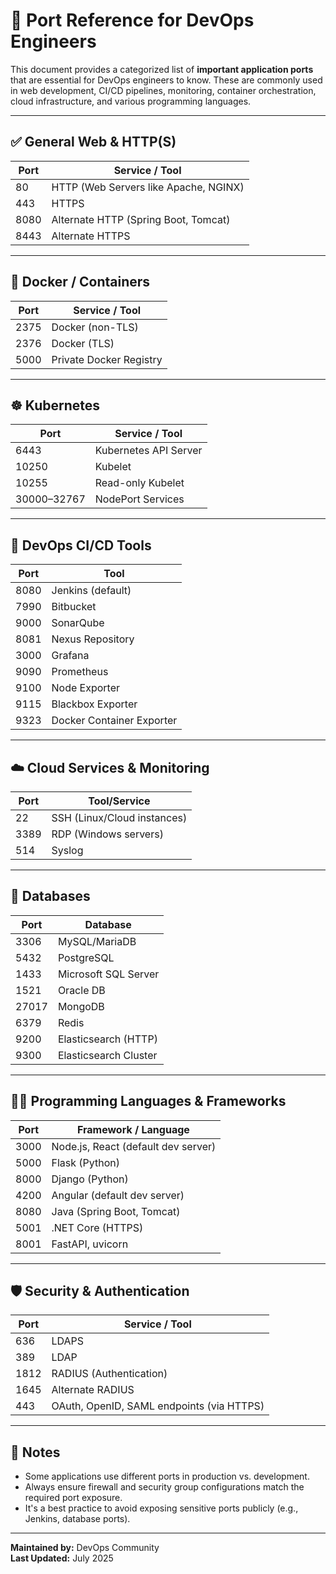 # 🔌 Port Reference for DevOps Engineers

This document provides a categorized list of **important application ports** that are essential for DevOps engineers to know. These are commonly used in web development, CI/CD pipelines, monitoring, container orchestration, cloud infrastructure, and various programming languages.

---

## ✅ General Web & HTTP(S)
| Port | Service / Tool                        |
|------|----------------------------------------|
| 80   | HTTP (Web Servers like Apache, NGINX) |
| 443  | HTTPS                                 |
| 8080 | Alternate HTTP (Spring Boot, Tomcat)  |
| 8443 | Alternate HTTPS                       |

---

## 🐳 Docker / Containers
| Port | Service / Tool           |
|------|--------------------------|
| 2375 | Docker (non-TLS)         |
| 2376 | Docker (TLS)             |
| 5000 | Private Docker Registry  |

---

## ☸️ Kubernetes
| Port      | Service / Tool        |
|-----------|------------------------|
| 6443      | Kubernetes API Server  |
| 10250     | Kubelet                |
| 10255     | Read-only Kubelet      |
| 30000–32767 | NodePort Services    |

---

## 🧪 DevOps CI/CD Tools
| Port | Tool              |
|------|------------------|
| 8080 | Jenkins (default) |
| 7990 | Bitbucket        |
| 9000 | SonarQube        |
| 8081 | Nexus Repository |
| 3000 | Grafana          |
| 9090 | Prometheus       |
| 9100 | Node Exporter    |
| 9115 | Blackbox Exporter|
| 9323 | Docker Container Exporter |

---

## ☁️ Cloud Services & Monitoring
| Port | Tool/Service           |
|------|------------------------|
| 22   | SSH (Linux/Cloud instances) |
| 3389 | RDP (Windows servers)  |
| 514  | Syslog                 |

---

## 🐘 Databases
| Port  | Database              |
|-------|------------------------|
| 3306  | MySQL/MariaDB         |
| 5432  | PostgreSQL            |
| 1433  | Microsoft SQL Server  |
| 1521  | Oracle DB             |
| 27017 | MongoDB               |
| 6379  | Redis                 |
| 9200  | Elasticsearch (HTTP)  |
| 9300  | Elasticsearch Cluster |

---

## 🧑‍💻 Programming Languages & Frameworks
| Port | Framework / Language            |
|------|---------------------------------|
| 3000 | Node.js, React (default dev server) |
| 5000 | Flask (Python)                  |
| 8000 | Django (Python)                 |
| 4200 | Angular (default dev server)    |
| 8080 | Java (Spring Boot, Tomcat)      |
| 5001 | .NET Core (HTTPS)               |
| 8001 | FastAPI, uvicorn                |

---

## 🛡️ Security & Authentication
| Port | Service / Tool     |
|------|--------------------|
| 636  | LDAPS              |
| 389  | LDAP               |
| 1812 | RADIUS (Authentication) |
| 1645 | Alternate RADIUS   |
| 443  | OAuth, OpenID, SAML endpoints (via HTTPS) |

---

## 📘 Notes
- Some applications use different ports in production vs. development.
- Always ensure firewall and security group configurations match the required port exposure.
- It's a best practice to avoid exposing sensitive ports publicly (e.g., Jenkins, database ports).

---

**Maintained by:** DevOps Community  
**Last Updated:** July 2025


